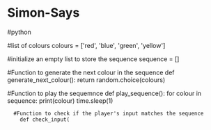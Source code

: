 # Simon-Says

#python 

#list of colours
colours = ['red', 'blue', 'green', 'yellow']

#initialize an empty list to store the sequence
sequence = []

#Function to generate the next colour in the sequence
def generate_next_colour():
  return random.choice(colours)

  #Function to play the sequemnce
    def play_sequence():
    for colour in sequence:
      print(colour)
      time.sleep(1)

      #Function to check if the player's input matches the sequence
        def check_input(
